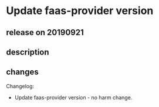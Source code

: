 # Update faas-provider version

## release on 20190921

## description

## changes

Changelog:

* Update faas-provider version - no harm change.

